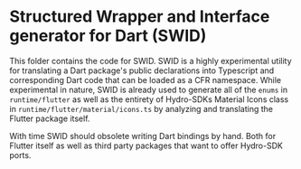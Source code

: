 # Structured Wrapper and Interface generator for Dart (SWID)

This folder contains the code for SWID. SWID is a highly experimental utility for translating a Dart package's public declarations into Typescript and corresponding Dart code that can be loaded as a CFR namespace. While experimental in nature, SWID is already used to generate all of the `enums` in `runtime/flutter` as well as the entirety of Hydro-SDKs Material Icons class in `runtime/flutter/material/icons.ts` by analyzing and translating the Flutter package itself.

With time SWID should obsolete writing Dart bindings by hand. Both for Flutter itself as well as third party packages that want to offer Hydro-SDK ports.
